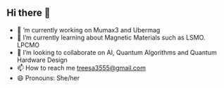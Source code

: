 ## Hi there 👋


- 🔭 ’m currently working on Mumax3 and Ubermag
- 🌱 I’m currently learning about Magnetic Materials such as LSMO. LPCMO
- 👯 I’m looking to collaborate on AI, Quantum Algorithms and Quantum Hardware Design
- 📫 How to reach me treesa3555@gmail.com
- 😄 Pronouns: She/her
  
